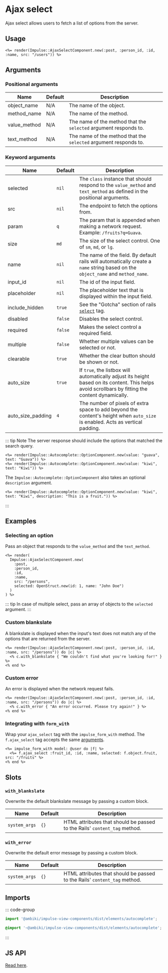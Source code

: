 # Ajax select

Ajax select allows users to fetch a list of options from the server.

## Usage

```erb
<%= render(Impulse::AjaxSelectComponent.new(:post, :person_id, :id, :name, src: "/users")) %>
```

## Arguments

### Positional arguments

| Name         | Default   | Description                                                      |
| ------       | --------- | -------------                                                    |
| object_name  | N/A       | The name of the object.                                          |
| method_name  | N/A       | The name of the method.                                          |
| value_method | N/A       | The name of the method that the `selected` argument responds to. |
| text_method  | N/A       | The name of the method that the `selected` argument responds to. |

### Keyword arguments

| Name              | Default   | Description                                                                                                                                       |
| ------            | --------- | -------------                                                                                                                                     |
| selected          | `nil`     | The `class` instance that should respond to the `value_method` and `text_method` as defined in the positional arguments.                          |
| src               | `nil`     | The endpoint to fetch the options from.                                                                                                           |
| param             | `q`       | The param that is appended when making a network request. Example: `/fruits?q=Guava`.                                                             |
| size              | `md`      | The size of the select control. One of `sm`, `md`, or `lg`.                                                                                       |
| name              | `nil`     | The name of the field. By default rails will automatically create a `name` string based on the `object_name` and `method_name`.                   |
| input_id          | `nil`     | The id of the input field.                                                                                                                        |
| placeholder       | `nil`     | The placeholder text that is displayed within the input field.                                                                                    |
| include_hidden    | `true`    | See the "Gotcha" section of rails [`select`](https://api.rubyonrails.org/classes/ActionView/Helpers/FormOptionsHelper.html#method-i-select) tag.  |
| disabled          | `false`   | Disables the select control.                                                                                                                      |
| required          | `false`   | Makes the select control a required field.                                                                                                        |
| multiple          | `false`   | Whether multiple values can be selected or not.                                                                                                   |
| clearable         | `true`    | Whether the clear button should be shown or not.                                                                                                  |
| auto_size         | `true`    | If `true`, the listbox will automatically adjust its height based on its content. This helps avoid scrollbars by fitting the content dynamically. |
| auto_size_padding | `4`       | The number of pixels of extra space to add beyond the content's height when `auto_size` is enabled. Acts as vertical padding.                     |

::: tip Note
The server response should include the options that matched the search query.

```erb
<%= render(Impulse::Autocomplete::OptionComponent.new(value: "guava", text: "Guava")) %>
<%= render(Impulse::Autocomplete::OptionComponent.new(value: "kiwi", text: "Kiwi")) %>
```

The `Impulse::Autocomplete::OptionComponent` also takes an optional `description` argument.
```erb
<%= render(Impulse::Autocomplete::OptionComponent.new(value: "kiwi", text: "Kiwi", description: "This is a fruit.")) %>
```
:::

## Examples

### Selecting an option

Pass an object that responds to the `value_method` and the `text_method`.

```erb{8}
<%= render(
  Impulse::AjaxSelectComponent.new(
    :post,
    :person_id,
    :id,
    :name,
    src: "/persons",
    selected: OpenStruct.new(id: 1, name: "John Doe")
  )
) %>
```

::: tip
In case of multiple select, pass an array of objects to the `selected` argument.
:::

### Custom blankslate

A blankslate is displayed when the input's text does not match any of the options that are returned from the server.

```erb
<%= render(Impulse::AjaxSelectComponent.new(:post, :person_id, :id, :name, src: "/persons")) do |c| %>
  <% c.with_blankslate { "We couldn't find what you're looking for!" } %>
<% end %>
```

### Custom error

An error is displayed when the network request fails.

```erb
<%= render(Impulse::AjaxSelectComponent.new(:post, :person_id, :id, :name, src: "/persons")) do |c| %>
  <% c.with_error { "An error occurred. Please try again!" } %>
<% end %>
```

### Integrating with `form_with`

Wrap your `ajax_select` tag with the `impulse_form_with` method. The `f.ajax_select` tag accepts the same
[arguments](#arguments).

```erb
<%= impulse_form_with model: @user do |f| %>
  <%= f.ajax_select :fruit_id, :id, :name, selected: f.object.fruit, src: "/fruits" %>
<% end %>
```

## Slots

### `with_blankslate`

Overwrite the default blankslate message by passing a custom block.

| Name          | Default   | Description                                                               |
| ------        | --------- | -------------                                                             |
| `system_args` | `{}`      | HTML attributes that should be passed to the Rails' `content_tag` method. |

### `with_error`

Overwrite the default error message by passing a custom block.

| Name          | Default   | Description                                                               |
| ------        | --------- | -------------                                                             |
| `system_args` | `{}`      | HTML attributes that should be passed to the Rails' `content_tag` method. |

## Imports

::: code-group
```js
import '@ambiki/impulse-view-components/dist/elements/autocomplete';
```

```scss
@import '~@ambiki/impulse-view-components/dist/elements/autocomplete';
```
:::

## JS API

[Read here](../js-api/autocomplete.md).
